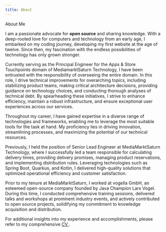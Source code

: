 ```yaml
---
title: About
---
```


<span class="text-3xl">About Me <Icon name="carbon:id-management" class="ml-2" />

I am a passionate advocate for **open source** and sharing knowledge. With a deep-rooted love for computers and technology from an early age, I embarked on my coding journey, developing my first website at the age of twelve. Since then, my fascination with the endless possibilities of technology has only grown stronger.

Currently serving as the Principal Engineer for the Apps & Store Touchpoints domain of MediamarktSaturn Technology, I have been entrusted with the responsibility of overseeing the entire domain. In this role, I drive technical improvements for overarching topics, including stabilizing product teams, making critical architecture decisions, providing guidance on technology choices, and conducting thorough analyses of technical debt. By spearheading these initiatives, I strive to enhance efficiency, maintain a robust infrastructure, and ensure exceptional user experiences across our services.

Throughout my career, I have gained expertise in a diverse range of technologies and frameworks, enabling me to leverage the most suitable tools for the task at hand. My proficiency lies in driving innovation, streamlining processes, and maximizing the potential of our technical resources.

Previously, I held the position of Senior Lead Engineer at MediaMarktSaturn Technology, where I successfully led a team responsible for calculating delivery times, providing delivery promises, managing product reservations, and implementing distribution rules. Leveraging technologies such as Spring Boot, Quarkus, and Kotlin, I delivered high-quality solutions that optimized operational efficiency and customer satisfaction.

Prior to my tenure at MediaMarktSaturn, I worked at vogella GmbH, an esteemed open-source company founded by Java Champion Lars Vogel. During this time, I conducted comprehensive training sessions, delivered talks and workshops at prominent industry events, and actively contributed to open source projects, solidifying my commitment to knowledge acquisition and distribution.

For additional insights into my experience and accomplishments, please refer to my comprehensive <a href="/cv">CV <Icon name="pepicons-pop:cv" class="ml-2"/></a>.
